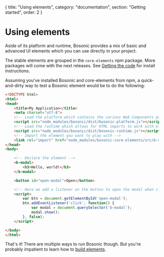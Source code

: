 {
  title: "Using elements",
  category: "documentation",
  section: "Getting started",
  order: 2
}

# Using elements

Aside of its platform and runtime, Bosonic provides a mix of basic and advanced UI elements which you can use directly in your project.

The stable elements are grouped in the `core-elements` npm package. More packages will come with the next releases. See [Getting the code](documentation/getting-started/getting-the-code.html) for install instructions.

Assuming you've installed Bosonic and core-elements from npm, a quick-and-dirty way to test a Bosonic element would be to do the following:

``` html
<!DOCTYPE html>
<html>
<head>
    <title>My Application</title>
    <meta charset="utf-8">
    <!-- Load the platform which contains the various Web Components polyfills -->
    <script src="node_modules/bosonic/dist/bosonic-platform.js"></script>
    <!-- Load the runtime which allows for HTML imports to work with elements' *source* (not transpiled) files -->
    <script src="node_modules/bosonic/dist/bosonic-runtime.js"></script>
    <!-- Import the element you want to play with -->
    <link rel="import" href="node_modules/bosonic-core-elements/src/b-modal.html">
</head>
<body>

    <!-- Declare the element -->
    <b-modal>
        <h3>Hello, world!</h3>
    </b-modal>

    <button id="open-modal">Open</button>

    <!-- Here we add a listener on the button to open the modal when clicked -->
    <script>
        var btn = document.getElementById('open-modal');
        btn.addEventListener('click', function() {
            var modal = document.querySelector('b-modal');
            modal.show();
        }, false);
    </script>

</body>
</html>

```

That's it! There are multiple ways to run Bosonic though. But you're probably impatient to learn how to [build elements](documentation/getting-started/creating-elements.html).